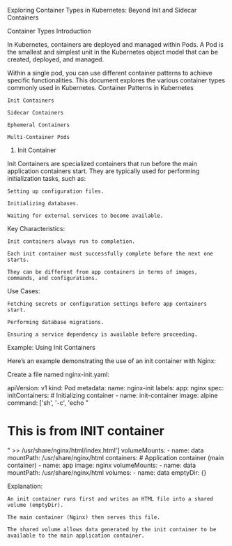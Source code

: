 Exploring Container Types in Kubernetes: Beyond Init and Sidecar Containers

Container Types
Introduction

In Kubernetes, containers are deployed and managed within Pods.
A Pod is the smallest and simplest unit in the Kubernetes object model that can be created, deployed, and managed.

Within a single pod, you can use different container patterns to achieve specific functionalities.
This document explores the various container types commonly used in Kubernetes.
Container Patterns in Kubernetes

    Init Containers

    Sidecar Containers

    Ephemeral Containers

    Multi-Container Pods

1. Init Container

Init Containers are specialized containers that run before the main application containers start.
They are typically used for performing initialization tasks, such as:

    Setting up configuration files.

    Initializing databases.

    Waiting for external services to become available.

Key Characteristics:

    Init containers always run to completion.

    Each init container must successfully complete before the next one starts.

    They can be different from app containers in terms of images, commands, and configurations.

Use Cases:

    Fetching secrets or configuration settings before app containers start.

    Performing database migrations.

    Ensuring a service dependency is available before proceeding.

Example: Using Init Containers

Here’s an example demonstrating the use of an init container with Nginx:

Create a file named nginx-init.yaml:

apiVersion: v1
kind: Pod
metadata:
  name: nginx-init
  labels:
    app: nginx
spec:
  initContainers:
    # Initializing container
    - name: init-container
      image: alpine
      command: ['sh', '-c', 'echo "<h1>This is from INIT container</h1>" >> /usr/share/nginx/html/index.html']
      volumeMounts:
        - name: data
          mountPath: /usr/share/nginx/html
  containers:
    # Application container (main container)
    - name: app
      image: nginx
      volumeMounts:
        - name: data
          mountPath: /usr/share/nginx/html
  volumes:
    - name: data
      emptyDir: {}

Explanation:

    An init container runs first and writes an HTML file into a shared volume (emptyDir).

    The main container (Nginx) then serves this file.

    The shared volume allows data generated by the init container to be available to the main application container.
